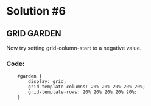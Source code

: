 
# Solution #6

## GRID GARDEN

Now try setting grid-column-start to a negative value.

### Code: 

```
    #garden {
        display: grid;
        grid-template-columns: 20% 20% 20% 20% 20%;
        grid-template-rows: 20% 20% 20% 20% 20%;
    }
```